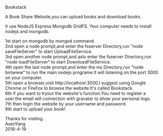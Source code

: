 Bookstack
	

A Book Share Website,you can upload books and download books.

It use NodeJS Express Mongodb GridFS.
Your computer needs to install nodejs and mongodb.

1st start on mongodb by mongod command.<br/>
2nd open a node prompt,and enter the fsserver Directory,run "node saveFileServer" to start UploadFileService.<br/>
3rd open another node prompt,and aslo enter the fsserver Directory,run
"node loadFileServer" to start DownloadFileService.<br/>
4th open the last node prompt,and enter the ms Directory,run "node bin\www" to run the main nodejs programe.It will listening on the port 3000 on your computer.<br/>
5th open a browser,visit http://localhost:3000.I suggest using Google Chrome or FireFox to browse the website.It's called Bookstack.<br/>
6th if you want to tryout the website's function.You need to register a user.the email will connection with gravatar to show your personal logo.<br/>
7th then login the website by your username and password.<br/>
8th start to upload your book!<br/>

Thanks for visiting.<br/>
AsenYang<br/>
2016-4-19<br/>